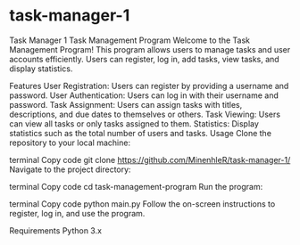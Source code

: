 # task-manager-1
Task Manager 1
Task Management Program
Welcome to the Task Management Program! This program allows users to manage tasks and user accounts efficiently. Users can register, log in, add tasks, view tasks, and display statistics.

Features
User Registration: Users can register by providing a username and password.
User Authentication: Users can log in with their username and password.
Task Assignment: Users can assign tasks with titles, descriptions, and due dates to themselves or others.
Task Viewing: Users can view all tasks or only tasks assigned to them.
Statistics: Display statistics such as the total number of users and tasks.
Usage
Clone the repository to your local machine:

terminal
Copy code
git clone https://github.com/MinenhleR/task-manager-1/
Navigate to the project directory:

terminal
Copy code
cd task-management-program
Run the program:

terminal
Copy code
python main.py
Follow the on-screen instructions to register, log in, and use the program.

Requirements
Python 3.x
